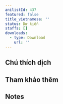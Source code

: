 ```yaml
---
anilistId: 437
featured: false
title_vietnamese: ''
status: Dự kiến
staffs: []
downloads:
  - type: Download
    url: ''
---
```

## Chú thích dịch



## Tham khảo thêm



## Notes
